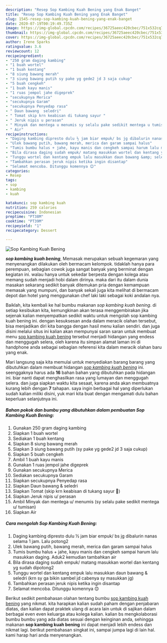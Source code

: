 ```yaml
---
description: "Resep Sop Kambing Kuah Bening yang Enak Banget"
title: "Resep Sop Kambing Kuah Bening yang Enak Banget"
slug: 1545-resep-sop-kambing-kuah-bening-yang-enak-banget
date: 2020-07-19T00:19:49.735Z
image: https://img-global.cpcdn.com/recipes/36725aeec420cbec/751x532cq70/sop-kambing-kuah-bening-foto-resep-utama.jpg
thumbnail: https://img-global.cpcdn.com/recipes/36725aeec420cbec/751x532cq70/sop-kambing-kuah-bening-foto-resep-utama.jpg
cover: https://img-global.cpcdn.com/recipes/36725aeec420cbec/751x532cq70/sop-kambing-kuah-bening-foto-resep-utama.jpg
author: Irene Sparks
ratingvalue: 3.6
reviewcount: 12
recipeingredient:
- "250 gram daging kambing"
- "1 buah wortel"
- "1 buah kentang"
- "8 siung bawang merah"
- "3 siung bawang putih sy pake yg gede2 jd 3 saja cukup"
- "5 buah cengkeh"
- "1 buah kayu manis"
- "1 ruas jempol jahe digeprek"
- "secukupnya Merica"
- "secukupnya Garam"
- "secukupnya Penyedap rasa"
- " Daun bawang  seledri"
- " Tomat skip krn keabisan di tukang sayur "
- " Jeruk nipis u perasan"
- " Minyak dan mentega u menumis sy selalu pake sedikit mentega u tumisan"
- " Air"
recipeinstructions:
- "Daging kambing dipresto dulu ½ jam biar empuk/ bs jg dibalurin nanas selama 1 jam. Lalu potong2"
- "Ulek bawang putih, bawang merah, merica dan garam sampai halus"
- "Tumis bumbu halus + jahe, kayu manis dan cengkeh sampai harum lalu masukkan daging. Aduk2 kemudian tambahkan air"
- "Bila dirasa daging sudah empuk/ matang masukkan wortel dan kentang yg sudah dipotong2"
- "Tunggu wortel dan kentang empuk lalu masukkan daun bawang &amp; seledri (krn sy ga bikin sambel jd cabenya sy masukkan jg)"
- "Tambahkan perasan jeruk nipis ketika ingin disantap"
- "Selamat mencoba. Ditunggu komennya 😊"
categories:
- Resep
tags:
- sop
- kambing
- kuah

katakunci: sop kambing kuah 
nutrition: 259 calories
recipecuisine: Indonesian
preptime: "PT38M"
cooktime: "PT39M"
recipeyield: "1"
recipecategory: Dessert

---
```



![Sop Kambing Kuah Bening](https://img-global.cpcdn.com/recipes/36725aeec420cbec/751x532cq70/sop-kambing-kuah-bening-foto-resep-utama.jpg)

<b><i>sop kambing kuah bening</i></b>, Memasak merupakan sebuah kegemaran yang menyenangkan dilakukan oleh bermacam kelompok. tidaklah hanya para perempuan, sebagian cowok juga sangat banyak yang berminat dengan kegiatan ini. walau hanya untuk sekedar berpesta dengan kolega atau memang sudah menjadi hobi dalam dirinya. maka dari itu dalam dunia masakan sekarang sedikit banyak ditemukan pria dengan kemampuan memasak yang mumpuni, dan banyak sekali juga kita melihat di bermacam depot dan hotel yang menggunakan chef laki laki sebagai koki andalan nya.

Baiklah, kita kembali ke hal bumbu makanan <i>sop kambing kuah bening</i>. di setiap kesibukan kita, kemungkinan akan terasa menggembirakan jika sejenak kalian menyempatkan sedikit waktu untuk mengolah sop kambing kuah bening ini. dengan kesuksesan anda dalam meracik olahan tersebut, bisa menjadikan diri kita bangga dengan hasil menu kalian sendiri. dan juga disini melalui situs ini kalian akan mempunyai saran saran untuk membuat menu <u>sop kambing kuah bening</u> tersebut menjadi hidangan yang endess dan menggugah selera, oleh karena itu simpan alamat laman ini di handphone anda sebagai sebagian referensi kita dalam meracik olahan baru yang enak.




Mari langsung saja kita memulai untuk menyediakan barang barang yang dibutuhkan dalam membuat hidangan <u><i>sop kambing kuah bening</i></u> ini. seenggaknya harus ada <b>16</b> bahan bahan yang dibutuhkan pada hidangan ini. biar nanti dapat menghasilkan rasa yang lumayan dan menggugah selera. dan juga siapkan waktu kita sesaat, karena anda akan membuatnya kurang lebih dengan <b>7</b> tahapan. saya ingin berbagai hal yang diperlukan sudah kalian miliki disini, yuk mari kita buat dengan mengamati dulu bahan keperluan selanjutnya ini.

<!--inarticleads1-->

##### Bahan pokok dan bumbu yang dibutuhkan dalam pembuatan Sop Kambing Kuah Bening:

1. Gunakan 250 gram daging kambing
1. Siapkan 1 buah wortel
1. Sediakan 1 buah kentang
1. Siapkan 8 siung bawang merah
1. Siapkan 3 siung bawang putih (sy pake yg gede2 jd 3 saja cukup)
1. Siapkan 5 buah cengkeh
1. Ambil 1 buah kayu manis
1. Gunakan 1 ruas jempol jahe digeprek
1. Gunakan secukupnya Merica
1. Sediakan secukupnya Garam
1. Siapkan secukupnya Penyedap rasa
1. Siapkan  Daun bawang &amp; seledri
1. Siapkan  Tomat (skip krn keabisan di tukang sayur 🙈)
1. Siapkan  Jeruk nipis u/ perasan
1. Ambil  Minyak dan mentega u/ menumis (sy selalu pake sedikit mentega u/ tumisan)
1. Siapkan  Air




<!--inarticleads2-->

##### Cara mengolah Sop Kambing Kuah Bening:

1. Daging kambing dipresto dulu ½ jam biar empuk/ bs jg dibalurin nanas selama 1 jam. Lalu potong2
1. Ulek bawang putih, bawang merah, merica dan garam sampai halus
1. Tumis bumbu halus + jahe, kayu manis dan cengkeh sampai harum lalu masukkan daging. Aduk2 kemudian tambahkan air
1. Bila dirasa daging sudah empuk/ matang masukkan wortel dan kentang yg sudah dipotong2
1. Tunggu wortel dan kentang empuk lalu masukkan daun bawang &amp; seledri (krn sy ga bikin sambel jd cabenya sy masukkan jg)
1. Tambahkan perasan jeruk nipis ketika ingin disantap
1. Selamat mencoba. Ditunggu komennya 😊




Berikut sedikit pembahasan olahan tentang bumbu <u>sop kambing kuah bening</u> yang nikmat. kita harapkan kalian sudah paham dengan penjabaran diatas, dan kalian dapat praktek ulang di acara lain untuk di sajikan dalam berbagai even even keluarga atau kolega kalian. kalian bs mengkolaborasi bumbu bumbu yang ada diatas sesuai dengan keinginan anda, sehingga makanan <b>sop kambing kuah bening</b> ini dapat menjadi lebih endess dan nikmat lagi. berikut pembahasan singkat ini, sampai jumpa lagi di lain hal. kami harap hari anda menyenangkan.
